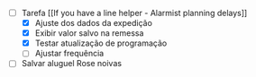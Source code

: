 - [ ] Tarefa [[If you have a line helper - Alarmist planning delays]]
	- [x] Ajuste dos dados da expedição
	- [x] Exibir valor salvo na remessa
	- [x] Testar atualização de programação
	- [ ] Ajustar frequência
- [ ] Salvar aluguel Rose noivas